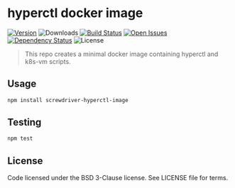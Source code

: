 # hyperctl docker image
[![Version][npm-image]][npm-url] ![Downloads][downloads-image] [![Build Status][status-image]][status-url] [![Open Issues][issues-image]][issues-url] [![Dependency Status][daviddm-image]][daviddm-url] ![License][license-image]

> This repo creates a minimal docker image containing hyperctl and k8s-vm scripts.

## Usage

```bash
npm install screwdriver-hyperctl-image
```

## Testing

```bash
npm test
```

## License

Code licensed under the BSD 3-Clause license. See LICENSE file for terms.

[npm-image]: https://img.shields.io/npm/v/screwdriver-hyperctl-image.svg
[npm-url]: https://npmjs.org/package/screwdriver-hyperctl-image
[downloads-image]: https://img.shields.io/npm/dt/screwdriver-hyperctl-image.svg
[license-image]: https://img.shields.io/npm/l/screwdriver-hyperctl-image.svg
[issues-image]: https://img.shields.io/github/issues/screwdriver-cd/hyperctl-image.svg
[issues-url]: https://github.com/screwdriver-cd/hyperctl-image/issues
[status-image]: https://cd.screwdriver.cd/pipelines/pipelineid/badge
[status-url]: https://cd.screwdriver.cd/pipelines/pipelineid
[daviddm-image]: https://david-dm.org/screwdriver-cd/hyperctl-image.svg?theme=shields.io
[daviddm-url]: https://david-dm.org/screwdriver-cd/hyperctl-image
